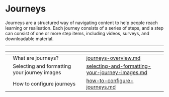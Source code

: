 # Journeys

Journeys are a structured way of navigating content to help people reach learning or realisation. Each journey consists of a series of steps, and a step can consist of one or more step items, including videos, surveys, and downloadable material.&#x20;



***

<table data-view="cards"><thead><tr><th></th><th></th><th></th><th data-hidden data-card-target data-type="content-ref"></th></tr></thead><tbody><tr><td></td><td>What are journeys?</td><td></td><td><a href="journeys-overview.md">journeys-overview.md</a></td></tr><tr><td></td><td>Selecting and formatting your journey images</td><td></td><td><a href="selecting-and-formatting-your-journey-images.md">selecting-and-formatting-your-journey-images.md</a></td></tr><tr><td></td><td>How to configure journeys</td><td></td><td><a href="how-to-configure-journeys.md">how-to-configure-journeys.md</a></td></tr></tbody></table>
